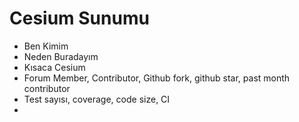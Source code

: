 # Cesium Sunumu

- Ben Kimim
- Neden Buradayım
- Kısaca Cesium
- Forum Member, Contributor, Github fork, github star, past month contributor
- Test sayısı, coverage, code size, CI
-

